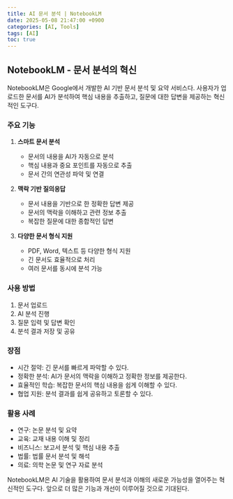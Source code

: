 ```yaml
---
title: AI 문서 분석 | NotebookLM
date: 2025-05-08 21:47:00 +0900
categories: [AI, Tools]
tags: [AI]
toc: true
---
```


## **NotebookLM - 문서 분석의 혁신**

NotebookLM은 Google에서 개발한 AI 기반 문서 분석 및 요약 서비스다. 사용자가 업로드한 문서를 AI가 분석하여 핵심 내용을 추출하고, 질문에 대한 답변을 제공하는 혁신적인 도구다.

### **주요 기능**

1. **스마트 문서 분석**
   - 문서의 내용을 AI가 자동으로 분석
   - 핵심 내용과 중요 포인트를 자동으로 추출
   - 문서 간의 연관성 파악 및 연결

2. **맥락 기반 질의응답**
   - 문서 내용을 기반으로 한 정확한 답변 제공
   - 문서의 맥락을 이해하고 관련 정보 추출
   - 복잡한 질문에 대한 종합적인 답변

3. **다양한 문서 형식 지원**
   - PDF, Word, 텍스트 등 다양한 형식 지원
   - 긴 문서도 효율적으로 처리
   - 여러 문서를 동시에 분석 가능

### **사용 방법**

1. 문서 업로드
2. AI 분석 진행
3. 질문 입력 및 답변 확인
4. 분석 결과 저장 및 공유

### **장점**

- 시간 절약: 긴 문서를 빠르게 파악할 수 있다.
- 정확한 분석: AI가 문서의 맥락을 이해하고 정확한 정보를 제공한다.
- 효율적인 학습: 복잡한 문서의 핵심 내용을 쉽게 이해할 수 있다.
- 협업 지원: 분석 결과를 쉽게 공유하고 토론할 수 있다.

### **활용 사례**

- 연구: 논문 분석 및 요약
- 교육: 교재 내용 이해 및 정리
- 비즈니스: 보고서 분석 및 핵심 내용 추출
- 법률: 법률 문서 분석 및 해석
- 의료: 의학 논문 및 연구 자료 분석

NotebookLM은 AI 기술을 활용하여 문서 분석과 이해의 새로운 가능성을 열어주는 혁신적인 도구다. 앞으로 더 많은 기능과 개선이 이루어질 것으로 기대된다. 